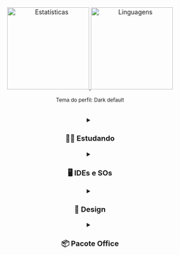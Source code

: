 <div align="center">
<a href="https://linktr.ee/pedroonietoo"/>
<img height="185em%" alt="Estatísticas" src="https://github-readme-stats.vercel.app/api?username=Pedroo-Nietoo&show_icons=true&count_private=true&include_all_commits&title_color=FFFFFF&text_color=FFFFFF&icon_color=FFFFFF&bg_color=DEG,3A72D1,009BEA&hide_border=true&border_radius=10%&locale=pt-br&exclude_repo=Portfolio-SENAI"/>
  
<img height="185em" alt="Linguagens" src="https://github-readme-stats.vercel.app/api/top-langs/?username=Pedroo-Nietoo&theme=dracula&custom_title=Minhas%20linguagens!&title_color=FFFFFF&text__color=FFFFFF&bg_color=DEG,009BEA,3A72D1&hide_border=true&border_radius=10%&locale=pt-br&layout=compact&langs_count=8&hide=jupyter%20notebook&exclude_repo=Portfolio-SENAI"/>
</a>

<br>

<sub>Tema do perfil: Dark default</sub>
</div>

##



<div align="center">
  <details>
    <summary>
      <h3>👨‍💻 Estudando </h3>
    </summary>
      <div style="display: block">
        <img alt="Java" height="40px" src="https://img.shields.io/badge/Java-0D1117?style=for-the-badge&logo=openjdk&logoColor=ED8B00"/>
        <br>
        <img alt="HTML5" src="https://img.shields.io/badge/HTML5-0D1117?style=for-the-badge&logo=html5&logoColor=E34F26"/>
        <img alt="CSS3" src="https://img.shields.io/badge/CSS3-0D1117?style=for-the-badge&logo=css3&logoColor=1572B6"/>
        <img alt="SASS" src="https://img.shields.io/badge/Scss-0D1117?style=for-the-badge&logo=sass&logoColor=CC6699">
        <img alt="JavaScript" src="https://img.shields.io/badge/JavaScript-0D1117?style=for-the-badge&logo=JavaScript&logoColor=F7DF1E"/>
        <img alt="PostgreSQL" src="https://img.shields.io/badge/PostgreSQL-0D1117?style=for-the-badge&logo=postgresql&logoColor=316192"/>
        <br>
        <img alt="Python" src="https://img.shields.io/badge/Python-0D1117?style=for-the-badge&logo=python&logoColor=14354C"/>
        <img alt="Arduino" src="https://img.shields.io/badge/Arduino-0D1117?style=for-the-badge&logo=Arduino&logoColor=00979D"/>
        <img alt="Raspberry Pi" src="https://img.shields.io/badge/Raspberry%20Pi-0D1117?style=for-the-badge&logo=Raspberry%20Pi&logoColor=A22846"/>
        <img alt="Shell Script" src="https://img.shields.io/badge/Shell_Script/Bash-0D1117?style=for-the-badge&logo=gnu-bash&logoColor=white"/>
        <img alt="Git" src="https://img.shields.io/badge/GIT-0D1117?style=for-the-badge&logo=git&logoColor=E44C30"/>
      </div>
</details>

  
  
<details>
  <summary>
    <h3>🖥 IDEs e SOs </h3>
  </summary>
  <div style="display: block">
      <a href="https://colab.research.google.com"/>
      <img height="30em" alt="Google Colab" src="https://img.shields.io/badge/Google%20Colab-F9AB00?style=for-the-badge&logo=googlecolab&color=0D1117">
      </a>
      <a href="https://netbeans.apache.org/">
      <img height="30em" alt="Apache NetBeans" src="https://img.shields.io/badge/apache%20netbeans-0D1117?style=for-the-badge&logo=apache%20netbeans%20IDE&logoColor=1B6AC6">
      </a>
      <a href="https://code.visualstudio.com/">
      <img height="30em" alt="Visual Studio Code" src="https://img.shields.io/badge/Visual%20Studio%20Code-0D1117.svg?style=for-the-badge&logo=visual-studio-code&logoColor=0078D7"/>         </a>
      <a href="https://www.arduino.cc/">
      <img height="30em" alt="Arduino" src="https://img.shields.io/badge/Arduino_IDE-0D1117?style=for-the-badge&logo=arduino&logoColor=00979D"/>
      </a>
    <br>
    <br>
      <img alt="Windows" src="https://img.shields.io/badge/Windows-0D1117?style=for-the-badge&logo=windows&logoColor=0078D6"/>
      <img alt="Ubuntu" src="https://img.shields.io/badge/Ubuntu-0D1117?style=for-the-badge&logo=ubuntu&logoColor=E95420"/>
      <img alt="Kali Linux" src="https://img.shields.io/badge/Kali_Linux-0D1117?style=for-the-badge&logo=kali-linux&logoColor=557C94"/>
  </div>
</details>



<details>
  <summary>
    <h3> 🌺 Design </h3>
  </summary>
  <div style="display: block">
      <a href="https://www.figma.com/">
      <img height="30em" alt="Figma" src="https://img.shields.io/badge/figma-0D1117.svg?style=for-the-badge&logo=figma&logoColor=23F24E1E"/>
      </a>
      <a href="https://www.canva.com/">
      <img height="30em" alt="Canva" src="https://img.shields.io/badge/Canva-0D1117.svg?style=for-the-badge&logo=Canva&logoColor=2300C4CC"/>
      </a>
  </div>
</details>



<details>
  <summary>
    <h3> 📦 Pacote Office </h3>
  </summary>
  <div style="display: block">
      <a href="https://www.office.com/">
      <img height="30em" alt="PowerPoint" src="https://img.shields.io/badge/PowerPoint-0D1117?style=for-the-badge&logo=microsoft-powerpoint&logoColor=B7472A"/>
      </a>
      <a href="https://www.office.com/">
      <img height="30em" alt="Excel" src="https://img.shields.io/badge/Excel-0D1117?style=for-the-badge&logo=microsoft-excel&logoColor=217346"/>
      </a>
      <a href="https://www.office.com/">
      <img height="30em" alt="Word" src="https://img.shields.io/badge/Word-0D1117?style=for-the-badge&logo=microsoft-word&logoColor=2B579A"/>
      </a>
  </div>
</details>
</div>
